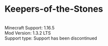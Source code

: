 # Keepers-of-the-Stones
<br>Minecraft Support: 1.16.5
<br>Mod Version: 1.3.2 LTS
<br>Support type: Support has been discontinued
